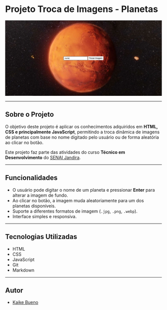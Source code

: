# **Projeto Troca de Imagens - Planetas**  

![](./img/image.png)  

---

## **Sobre o Projeto**  

O objetivo deste projeto é aplicar os conhecimentos adquiridos em **HTML, CSS e principalmente JavaScript**, permitindo a troca dinâmica de imagens de planetas com base no nome digitado pelo usuário ou de forma aleatória ao clicar no botão.  

Este projeto faz parte das atividades do curso **Técnico em Desenvolvimento** do [SENAI Jandira](https://sp.senai.br/unidade/jandira/).  

---

## **Funcionalidades**  

- O usuário pode digitar o nome de um planeta e pressionar **Enter** para alterar a imagem de fundo.  
- Ao clicar no botão, a imagem muda aleatoriamente para um dos planetas disponíveis.  
- Suporte a diferentes formatos de imagem (`.jpg`, `.png`, `.webp`).  
- Interface simples e responsiva.  

---

## **Tecnologias Utilizadas**  

- HTML  
- CSS  
- JavaScript  
- Git  
- Markdown  

---

## **Autor**  

- [Kaike Bueno](https://www.linkedin.com/in/kaike-bueno-3b10a82b1/)  
